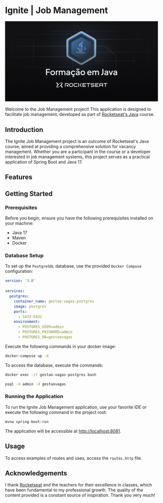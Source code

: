 # Ignite | Job Management

![](.github/banner.png)

Welcome to the Job Management project! This application is designed to facilitate job management, developed as part of [Rocketseat's Java](https://app.rocketseat.com.br/) course.

## Introduction

The Ignite Job Management project is an outcome of Rocketseat's Java course, aimed at providing a comprehensive solution for vacancy management. Whether you are a participant in the course or a developer interested in job management systems, this project serves as a practical application of Spring Boot and Java 17.

## Features

## Getting Started

### Prerequisites

Before you begin, ensure you have the following prerequisites installed on your machine:

* Java 17
* Maven
* Docker

### Database Setup

To set up the `PostgreSQL` database, use the provided `Docker Compose` configuration:

```yaml
version: '3.8'

services:
  postgres:
    container_name: gestao-vagas-postgres
    image: postgres
    ports:
      - 5432:5432
    environment:
      - POSTGRES_USER=admin
      - POSTGRES_PASSWORD=admin
      - POSTGRES_DB=gestaovagas
```

Execute the following commands in your docker image:

```bash
docker-compose up -d
```

To access the database, execute the commands:

```bash
docker exec -it gestao-vagas-postgres bash
```

```bash
psql -U admin -d gestaovagas
```

### Running the Application

To run the Ignite Job Management application, use your favorite IDE or execute the following command in the project root:

```bash
mvnw spring-boot:run
```

The application will be accessible at [http://localhost:8081](http://localhost:8081).

## Usage

To access examples of routes and uses, access the `routes.http` file.

## Acknowledgements

I thank [Rocketseat](https://app.rocketseat.com.br/) and the teachers for their excellence in classes, which have been fundamental to my professional growth. The quality of the content provided is a constant source of inspiration. Thank you very much!

